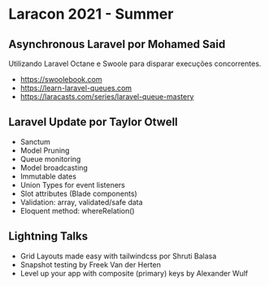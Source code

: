# Laracon 2021 - Summer

## Asynchronous Laravel por Mohamed Said
Utilizando Laravel Octane e Swoole para disparar execuções concorrentes. 
- https://swoolebook.com
- https://learn-laravel-queues.com
- https://laracasts.com/series/laravel-queue-mastery

## Laravel Update por Taylor Otwell
- Sanctum 
- Model Pruning
- Queue monitoring
- Model broadcasting
- Immutable dates
- Union Types for event listeners
- Slot attributes (Blade components)
- Validation: array, validated/safe data
- Eloquent method: whereRelation()

## Lightning Talks
- Grid Layouts made easy with tailwindcss por Shruti Balasa
- Snapshot testing by Freek Van der Herten
- Level up your app with composite (primary) keys by Alexander Wulf